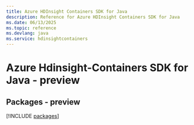 ```yaml
---
title: Azure HDInsight Containers SDK for Java
description: Reference for Azure HDInsight Containers SDK for Java
ms.date: 06/13/2025
ms.topic: reference
ms.devlang: java
ms.service: hdinsightcontainers
---
```

# Azure Hdinsight-Containers SDK for Java - preview
## Packages - preview
[!INCLUDE [packages](hdinsight-containers-index.md)]